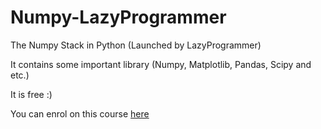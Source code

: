 # Numpy-LazyProgrammer
The Numpy Stack in Python (Launched by LazyProgrammer)

It contains some important library (Numpy, Matplotlib, Pandas, Scipy and etc.)

It is free :)

You can enrol on this course [here](https://deeplearningcourses.com/c/deep-learning-prerequisites-the-numpy-stack-in-python)
